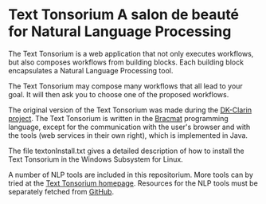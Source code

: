 # Text Tonsorium     A salon de beauté for Natural Language Processing

The Text Tonsorium is a web application that not only executes workflows, but also composes workflows from building blocks. 
Each building block encapsulates a Natural Language Processing tool.

The Text Tonsorium may compose many workflows that all lead to your goal. 
It will then ask you to choose one of the proposed workflows.

The original version of the Text Tonsorium was made during the [DK-Clarin project](https://dkclarin.ku.dk/).
The Text Tonsorium is written in the [Bracmat](https://github.com/BartJongejan/Bracmat) programming language, except for the communication with the user's browser and with the tools (web services in their own right), which is implemented in Java.

The file textonInstall.txt gives a detailed description of how to install the Text Tonsorium in the Windows Subsystem for Linux.

A number of NLP tools are included in this repositorium. More tools can by tried at the [Text Tonsorium homepage](https://nlpweb01.nors.ku.dk/texton/).
Resources for the NLP tools must be separately fetched from [GitHub](https://github.com/kuhumcst/texton-linguistic-resources). 

